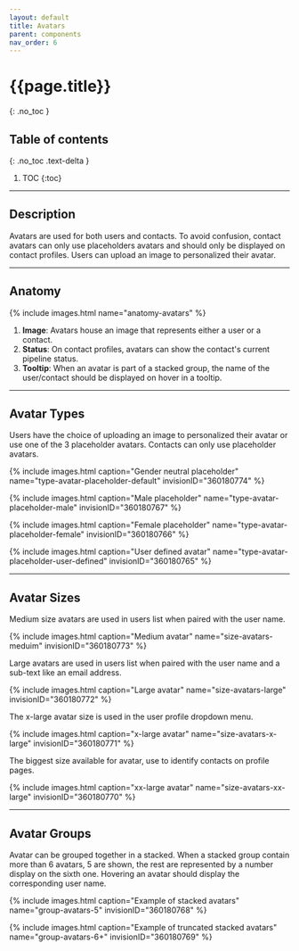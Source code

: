 ```yaml
---
layout: default
title: Avatars
parent: components
nav_order: 6
---
```


# {{page.title}}
{: .no_toc }

## Table of contents
{: .no_toc .text-delta }

1. TOC
{:toc}

---

## Description

Avatars are used for both users and contacts. To avoid confusion, contact avatars can only use placeholders avatars and should only be displayed on contact profiles.
Users can upload an image to personalized their avatar.

---

## Anatomy

{% include images.html name="anatomy-avatars" %}

1. **Image**: Avatars house an image that represents either a user or a contact.
1. **Status**: On contact profiles, avatars can show the contact's current pipeline status.
2. **Tooltip**: When an avatar is part of a stacked group, the name of the user/contact should be displayed on hover in a tooltip.

---

## Avatar Types

Users have the choice of uploading an image to personalized their avatar or use one of the 3 placeholder avatars. Contacts can only use placeholder avatars.

{% include images.html caption="Gender neutral placeholder" name="type-avatar-placeholder-default" invisionID="360180774" %}

{% include images.html caption="Male placeholder" name="type-avatar-placeholder-male" invisionID="360180767" %}

{% include images.html caption="Female placeholder" name="type-avatar-placeholder-female" invisionID="360180766" %}

{% include images.html caption="User defined avatar" name="type-avatar-placeholder-user-defined" invisionID="360180765" %}

---

## Avatar Sizes

Medium size avatars are used in users list when paired with the user name.

{% include images.html caption="Medium avatar" name="size-avatars-meduim" invisionID="360180773" %}

Large avatars are used in users list when paired with the user name and a sub-text like an email address.

{% include images.html caption="Large avatar" name="size-avatars-large" invisionID="360180772" %}

The x-large avatar size is used in the user profile dropdown menu.

{% include images.html caption="x-large avatar" name="size-avatars-x-large" invisionID="360180771" %}

The biggest size available for avatar, use to identify contacts on profile pages.

{% include images.html caption="xx-large avatar" name="size-avatars-xx-large" invisionID="360180770" %}

---

## Avatar Groups

Avatar can be grouped together in a stacked. When a stacked group contain more than 6 avatars, 5 are shown, the rest are represented by a number display on the sixth one. Hovering an avatar should
display the corresponding user name.

{% include images.html caption="Example of stacked avatars" name="group-avatars-5" invisionID="360180768" %}

{% include images.html caption="Example of truncated stacked avatars" name="group-avatars-6+" invisionID="360180769" %}

